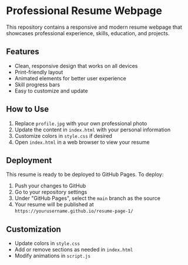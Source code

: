 # Professional Resume Webpage

This repository contains a responsive and modern resume webpage that showcases professional experience, skills, education, and projects.

## Features

- Clean, responsive design that works on all devices
- Print-friendly layout
- Animated elements for better user experience
- Skill progress bars
- Easy to customize and update

## How to Use

1. Replace `profile.jpg` with your own professional photo
2. Update the content in `index.html` with your personal information
3. Customize colors in `style.css` if desired
4. Open `index.html` in a web browser to view your resume

## Deployment

This resume is ready to be deployed to GitHub Pages. To deploy:

1. Push your changes to GitHub
2. Go to your repository settings
3. Under "GitHub Pages", select the `main` branch as the source
4. Your resume will be published at `https://yourusername.github.io/resume-page-1/`

## Customization

- Update colors in `style.css`
- Add or remove sections as needed in `index.html`
- Modify animations in `script.js`
